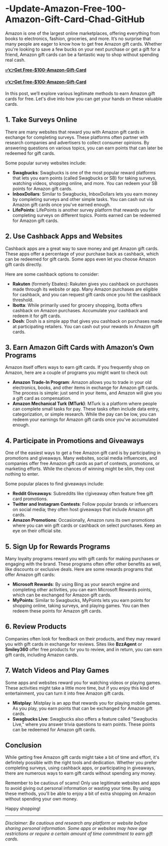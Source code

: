 # -Update-Amazon-Free-100-Amazon-Gift-Card-Chad-GitHub

Amazon is one of the largest online marketplaces, offering everything from books to electronics, fashion, groceries, and more. It’s no surprise that many people are eager to know how to get free Amazon gift cards. Whether you're looking to save a few bucks on your next purchase or get a gift for a friend, Amazon gift cards can be a fantastic way to shop without spending real cash.

**[✅👉Get Free-$100-Amazon-Gift-Card](https://www.cardoffers.site/)**

**[✅👉Get Free-$100-Amazon-Gift-Card](https://www.cardoffers.site/)**

In this post, we’ll explore various legitimate methods to earn Amazon gift cards for free. Let's dive into how you can get your hands on these valuable cards.

## 1. **Take Surveys Online**

There are many websites that reward you with Amazon gift cards in exchange for completing surveys. These platforms often partner with research companies and advertisers to collect consumer opinions. By answering questions on various topics, you can earn points that can later be redeemed for gift cards.

Some popular survey websites include:

- **Swagbucks**: Swagbucks is one of the most popular reward platforms that lets you earn points (called Swagbucks or SB) for taking surveys, watching videos, shopping online, and more. You can redeem your SB points for Amazon gift cards.
- **InboxDollars**: Similar to Swagbucks, InboxDollars lets you earn money by completing surveys and other simple tasks. You can cash out via Amazon gift cards once you've earned enough.
- **LifePoints**: LifePoints is another survey platform that rewards you for completing surveys on different topics. Points earned can be redeemed for Amazon gift cards.

## 2. **Use Cashback Apps and Websites**

Cashback apps are a great way to save money and get Amazon gift cards. These apps offer a percentage of your purchase back as cashback, which can be redeemed for gift cards. Some apps even let you choose Amazon gift cards directly.

Here are some cashback options to consider:

- **Rakuten** (formerly Ebates): Rakuten gives you cashback on purchases made through its website or app. Many Amazon purchases are eligible for cashback, and you can request gift cards once you hit the cashback threshold.
- **Ibotta**: While primarily used for grocery shopping, Ibotta offers cashback on Amazon purchases. Accumulate your cashback and redeem it for gift cards.
- **Dosh**: Dosh is a simple app that gives you cashback on purchases made at participating retailers. You can cash out your rewards in Amazon gift cards.

## 3. **Earn Amazon Gift Cards with Amazon’s Own Programs**

Amazon itself offers ways to earn gift cards. If you frequently shop on Amazon, here are a couple of programs you might want to check out:

- **Amazon Trade-In Program**: Amazon allows you to trade in your old electronics, books, and other items in exchange for Amazon gift cards. The process is simple: just send in your items, and Amazon will give you a gift card as compensation.
- **Amazon Mechanical Turk (MTurk)**: MTurk is a platform where people can complete small tasks for pay. These tasks often include data entry, categorization, or simple research. While the pay can be low, you can redeem your earnings for Amazon gift cards once you've accumulated enough.

## 4. **Participate in Promotions and Giveaways**

One of the easiest ways to get a free Amazon gift card is by participating in promotions and giveaways. Many websites, social media influencers, and companies offer free Amazon gift cards as part of contests, promotions, or marketing efforts. While the chances of winning might be slim, they cost nothing to enter.

Some popular places to find giveaways include:

- **Reddit Giveaways**: Subreddits like r/giveaway often feature free gift card promotions.
- **Twitter and Instagram Contests**: Follow popular brands or influencers on social media; they often host giveaways that include Amazon gift cards.
- **Amazon Promotions**: Occasionally, Amazon runs its own promotions where you can win gift cards or cashback on select purchases. Keep an eye on their official site.

## 5. **Sign Up for Rewards Programs**

Many loyalty programs reward you with gift cards for making purchases or engaging with the brand. These programs often offer other benefits as well, like discounts or exclusive deals. Here are some rewards programs that offer Amazon gift cards:

- **Microsoft Rewards**: By using Bing as your search engine and completing other activities, you can earn Microsoft Rewards points, which can be exchanged for Amazon gift cards.
- **MyPoints**: Similar to Swagbucks, MyPoints lets you earn points for shopping online, taking surveys, and playing games. You can then redeem these points for Amazon gift cards.

## 6. **Review Products**

Companies often look for feedback on their products, and they may reward you with gift cards in exchange for reviews. Sites like **BzzAgent** or **Smiley360** offer free products for you to review, and in return, you can earn gift cards, including Amazon cards.

## 7. **Watch Videos and Play Games**

Some apps and websites reward you for watching videos or playing games. These activities might take a little more time, but if you enjoy this kind of entertainment, you can turn it into free Amazon gift cards.

- **Mistplay**: Mistplay is an app that rewards you for playing mobile games. As you play, you earn points that can be exchanged for Amazon gift cards.
- **Swagbucks Live**: Swagbucks also offers a feature called "Swagbucks Live," where you answer trivia questions to earn points. These points can be redeemed for Amazon gift cards.

## Conclusion

While getting free Amazon gift cards might take a bit of time and effort, it's definitely possible with the right tools and dedication. Whether you prefer completing surveys, using cashback apps, or participating in giveaways, there are numerous ways to earn gift cards without spending any money.

Remember to be cautious of scams! Only use legitimate websites and apps to avoid giving out personal information or wasting your time. By using these methods, you’ll be able to enjoy a bit of extra shopping on Amazon without spending your own money.

Happy shopping!

---
*Disclaimer: Be cautious and research any platform or website before sharing personal information. Some apps or websites may have age restrictions or require a certain amount of time commitment to earn gift cards.*
